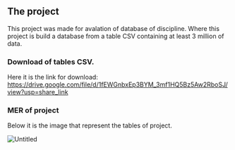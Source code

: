 ## The project

This project was made for avalation of database of discipline. Where this project is build a database from a table CSV containing at least 3 million of data.

### Download of tables CSV.

Here it is the link for download: https://drive.google.com/file/d/1fEWGnbxEp3BYM_3mf1HQ5Bz5Aw2RboSJ/view?usp=share_link

### MER of project

Below it is the image that represent the tables of project.

![Untitled](https://user-images.githubusercontent.com/55898683/228354106-2e074080-9bcb-4850-831e-0880d29153d5.png)
